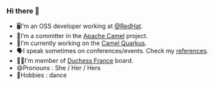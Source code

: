 ### Hi there 👋

- 🖥I’m an OSS developer working at [@RedHat](https://www.redhat.com/).
- 🐪I’m a committer in the [Apache Camel](https://camel.apache.org/) project.
- 🔭I’m currently working on the [Camel Quarkus](https://camel.apache.org/camel-quarkus).
- 🗣I speak sometimes on conferences/events. Check my [references](https://github.com/zbendhiba/conference-talks).
- 👯‍♀I'm member of [Duchess France](https://www.duchess-france.org/) board.
- 😄Pronouns : She / Her / Hers
- 💃Hobbies : dance
